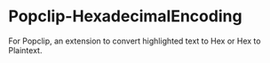 # Popclip-HexadecimalEncoding
For Popclip, an extension to convert highlighted text to Hex or Hex to Plaintext.
